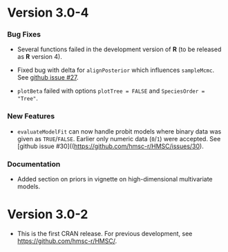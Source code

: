 Version 3.0-4
=============

### Bug Fixes

* Several functions failed in the development version of **R** (to be
  released as **R** version 4).

* Fixed bug with delta for `alignPosterior` which influences
`sampleMcmc`. See
[github issue #27](https://github.com/hmsc-r/HMSC/issues/27).

* `plotBeta` failed with options `plotTree = FALSE` and
`SpeciesOrder = "Tree"`.

### New Features

* `evaluateModelFit` can now handle probit models where binary data
  was given as `TRUE`/`FALSE`. Earlier only numeric data (`0`/`1`)
  were accepted. See
  [github issue #30]((https://github.com/hmsc-r/HMSC/issues/30).

### Documentation

* Added section on priors in vignette on high-dimensional multivariate models.

Version 3.0-2
=============

* This is the first CRAN release. For previous development, see
  https://github.com/hmsc-r/HMSC/.
